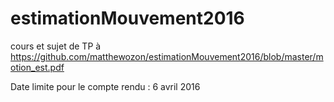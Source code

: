 # estimationMouvement2016

cours et sujet de TP à https://github.com/matthewozon/estimationMouvement2016/blob/master/motion_est.pdf

Date limite pour le compte rendu : 6 avril 2016
